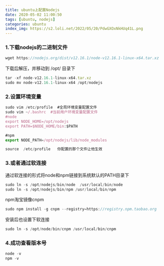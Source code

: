 ```yaml
---
title: ubuntu上配置Nodejs
date: 2020-05-02 11:00:50
tags: [ubuntu, nodejs]
categories: ubuntu
index_img: https://s2.loli.net/2022/05/20/PdwGXOxNkHUq41L.png
---
```


### 1.下载nodejs的二进制文件
```js
wget https://nodejs.org/dist/v12.16.1/node-v12.16.1-linux-x64.tar.xz
```
下载后解压，并移动到 /opt/ 目录下
```js
tar -xf node-v12.16.1-linux-x64.tar.xz
sudo mv node-v12.16.1-linux-x64 /opt/nodejs
```

### 2.设置环境变量
```js
sudo vim /etc/profile  #全局环境变量配置文件
sudo vim ~/.bashrc  #当前用户环境变量配置文件
#node
export NODE_HOME=/opt/nodejs
export PATH=$NODE_HOME/bin:$PATH

#npm
export NODE_PATH=/opt/nodejs/lib/node_modules

source  /etc/profile   你配置的那个文件让他生效
```

### 3.或者通过软连接
通过软连接的形式将node和npm链接到系统默认的PATH目录下
```js
sudo ln -s /opt/nodejs/bin/node  /usr/local/bin/node
sudo ln -s /opt/nodejs/bin/npm /usr/local/bin/npm
```
npm淘宝镜像cnpm
```js
sudo npm install -g cnpm --registry=https://registry.npm.taobao.org
```
安装后也设置下软连接
```js
sudo ln -s /opt/node/bin/cnpm /usr/local/bin/cnpm
```

### 4.成功查看版本号
```js
node -v
npm -v
```